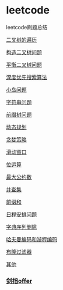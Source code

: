 # leetcode

leetcode刷题总结

<a href='./binary-tree-traversal.md'>二叉树的遍历</a>

<a href='./construct-binary-tree.md'>构造二叉树问题</a>

<a href='./balanced-tree.md'>平衡二叉树问题</a>

<a href='./dfs.md'>深度优先搜索算法</a>

<a href='./island.md'>小岛问题</a>



<a href='./string-problems.md'>字符串问题</a>

<a href='./trie.md'>前缀树问题</a>

<a href='./dynamic-programming.md'>动态规划</a>

<a href='./greedy.md'>贪婪策略</a>



<a href='./slide-window.md'>滑动窗口</a>

<a href='./bit.md'>位运算</a>

<a href='./gcd.md'>最大公约数</a>

<a href='./union-find.md'>并查集</a>

<a href='./prefix.md'>前缀和</a>

<a href='./schedule.md'>日程安排问题</a>

<a href='./delete.md'>字典序列删除</a>

<a href='./huffman-encode-and-run-length-encode.md'>哈夫曼编码和游程编码</a>

<a href='./bloom-filter.md'>布隆过滤器</a>



<a href='./others.md'>其他</a>



### <a href='./to-offer.md'>剑指offer</a>









